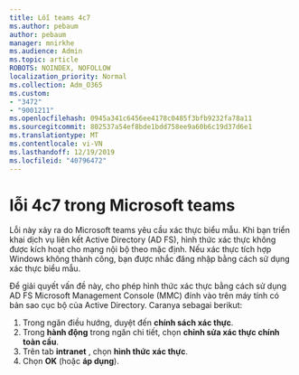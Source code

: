 ```yaml
---
title: Lỗi teams 4c7
ms.author: pebaum
author: pebaum
manager: mnirkhe
ms.audience: Admin
ms.topic: article
ROBOTS: NOINDEX, NOFOLLOW
localization_priority: Normal
ms.collection: Adm_O365
ms.custom:
- "3472"
- "9001211"
ms.openlocfilehash: 0945a341c6456ee4178c0485f3bfb9232fa78a11
ms.sourcegitcommit: 802537a54ef8bde1bdd758ee9a60b6c19d37d6e1
ms.translationtype: MT
ms.contentlocale: vi-VN
ms.lasthandoff: 12/19/2019
ms.locfileid: "40796472"
---
```

# <a name="4c7-error-in-microsoft-teams"></a>lỗi 4c7 trong Microsoft teams

Lỗi này xảy ra do Microsoft teams yêu cầu xác thực biểu mẫu. Khi bạn triển khai dịch vụ liên kết Active Directory (AD FS), hình thức xác thực không được kích hoạt cho mạng nội bộ theo mặc định. Nếu xác thực tích hợp Windows không thành công, bạn được nhắc đăng nhập bằng cách sử dụng xác thực biểu mẫu.

Để giải quyết vấn đề này, cho phép hình thức xác thực bằng cách sử dụng AD FS Microsoft Management Console (MMC) đính vào trên máy tính có bản sao cục bộ của Active Directory. Caranya sebagai berikut: 

1. Trong ngăn điều hướng, duyệt đến **chính sách xác thực**.
2. Trong **hành động** trong ngăn chi tiết, chọn **chỉnh sửa xác thực chính toàn cầu**.
3. Trên tab **intranet** , chọn **hình thức xác thực**.
4. Chọn **OK** (hoặc **áp dụng**).